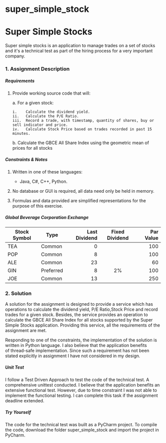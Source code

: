 # super_simple_stock

# Super Simple Stocks
Super simple stocks is an application to manage trades on a set of stocks and it's a technical test as part of
the hiring process for a very important company.

### 1. Assignment Description

##### Requirements

1.	Provide working source code that will:

    a.	For a given stock:

        i.    Calculate the dividend yield.
        ii.   Calculate the P/E Ratio.
        iii.  Record a trade, with timestamp, quantity of shares, buy or sell indicator and price.
        iv.   Calculate Stock Price based on trades recorded in past 15 minutes.

    b.	Calculate the GBCE All Share Index using the geometric mean of prices for all stocks

##### Constraints & Notes

1.	Written in one of these languages:

    * Java, C#, C++, Python.

2.	No database or GUI is required, all data need only be held in memory.

3.	Formulas and data provided are simplified representations for the purpose of this exercise.

##### Global Beverage Corporation Exchange

Stock Symbol  | Type | Last Dividend | Fixed Dividend | Par Value
------------- | ---- | ------------: | :------------: | --------:
TEA           | Common    | 0  |    | 100
POP           | Common    | 8  |    | 100
ALE           | Common    | 23 |    | 60
GIN           | Preferred | 8  | 2% | 100
JOE           | Common    | 13 |    | 250



### 2. Solution
A  solution for the assignment is designed to provide a service which has
operations to calculate the dividend yield, P/E Ratio,Stock Price and 
record trades for a given stock. Besides, the service provides an operation
to calculate the GBCE All Share Index for all stocks supported by the 
Super Simple Stocks application. Providing this service, all the 
requirements of the assignment are met.

Responding to one of the constraints, the implementation of the solution 
is written in Python language. I also believe that the application benefits  
of thread-safe implementation. Since such a requirement has not been stated 
explicitly in assignment I have not considered in my design. 


##### Unit Test

I follow a Test Driven Approach to test the code of the technical test. 
A comprehensive unittest conducted. I believe that the application benefits
an extensive functional test. However, due to time constraint I was not 
able to implement the functional testing. I can complete this task if 
the assignment deadline extended.

##### Try Yourself

The code for the technical test was built as a PyCharm project. To compile 
the code, download the folder super_simple_stock and import the project 
in PyCharm.










